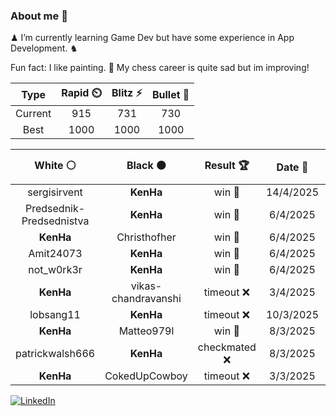 ### About me 🍜

♟ I’m currently learning Game Dev but have some experience in App Development. ♞

Fun fact: I like painting. 🎨
My chess career is quite sad but im improving!
<!--START_SECTION:chessStats-->
<!-- Automatically generated with https://github.com/Balastrong/chess-stats-action -->

| Type | Rapid ⏲️ | Blitz ⚡ | Bullet 🔫 |
|:---:|:---:|:---:|:---:|
| Current | 915 | 731 | 730 |
| Best | 1000 | 1000 | 1000 |

| White ⚪ | Black ⚫ | Result 🏆 | Date 📅 | Position 🗺️ | Type 🕕 |
|:---:|:---:|:---:|:---:|:---:|:---:|
| sergisirvent | **KenHa** | win 🥇 | 14/4/2025 | <a href="http://www.ee.unb.ca/cgi-bin/tervo/fen.pl?select=8/3N4/3b4/K5k1/5p2/8/4b3/8 w - - 0 54">Link</a> | Daily |
| Predsednik-Predsednistva | **KenHa** | win 🥇 | 6/4/2025 | <a href="http://www.ee.unb.ca/cgi-bin/tervo/fen.pl?select=r1bq2k1/p1p3pp/5p2/3p1n2/8/2P5/P1P2PPP/R1B2rK1 w - -">Link</a> | Bullet |
| **KenHa** | Christhofher | win 🥇 | 6/4/2025 | <a href="http://www.ee.unb.ca/cgi-bin/tervo/fen.pl?select=3r1r1k/1p4pp/4B3/3p4/1p1R4/1P6/5PPP/4K2R b K -">Link</a> | Bullet |
| Amit24073 | **KenHa** | win 🥇 | 6/4/2025 | <a href="http://www.ee.unb.ca/cgi-bin/tervo/fen.pl?select=r1b1k1nr/pp1p1ppp/2p5/q1b5/4PN2/3P1Q2/P4PPP/q1BK1B1R w kq -">Link</a> | Bullet |
| not_w0rk3r | **KenHa** | win 🥇 | 6/4/2025 | <a href="http://www.ee.unb.ca/cgi-bin/tervo/fen.pl?select=8/pp6/8/4Q3/1q6/5P1P/2k3P1/4RRK1 w - -">Link</a> | Bullet |
| **KenHa** | vikas-chandravanshi | timeout ❌ | 3/4/2025 | <a href="http://www.ee.unb.ca/cgi-bin/tervo/fen.pl?select=8/p3k3/8/5b2/2P5/1P2r3/P1KN4/6R1 w - -">Link</a> | Bullet |
| lobsang11 | **KenHa** | timeout ❌ | 10/3/2025 | <a href="http://www.ee.unb.ca/cgi-bin/tervo/fen.pl?select=8/8/8/p2R4/1kP5/8/2PK4/4r3 b - -">Link</a> | Blitz |
| **KenHa** | Matteo979l | win 🥇 | 8/3/2025 | <a href="http://www.ee.unb.ca/cgi-bin/tervo/fen.pl?select=5rk1/8/p2r1p1Q/1p2p1p1/5nRp/2P1KR2/PP5P/8 b - -">Link</a> | Blitz |
| patrickwalsh666 | **KenHa** | checkmated ❌ | 8/3/2025 | <a href="http://www.ee.unb.ca/cgi-bin/tervo/fen.pl?select=q6k/p5Qp/4N3/5p1b/4p3/4P2P/PPPr2P1/R4RK1 b - -">Link</a> | Blitz |
| **KenHa** | CokedUpCowboy | timeout ❌ | 3/3/2025 | <a href="http://www.ee.unb.ca/cgi-bin/tervo/fen.pl?select=6r1/ppp1pk1p/5b2/3b1P2/8/P4R2/8/2B4K w - -">Link</a> | Bullet |

<!--END_SECTION:chessStats-->

<a href="https://www.linkedin.com/in/guillermo-bosca/" target="_blank"><img src="https://img.shields.io/badge/LinkedIn-%230077B5.svg?&style=flat-square&logo=linkedin&logoColor=white" alt="LinkedIn"></a>


<!--
**kenhacodes/kenhacodes** is a ✨ _special_ ✨ repository because its `README.md` (this file) appears on your GitHub profile.

Here are some ideas to get you started:

- 🔭 I’m currently working on ...
- 🌱 I’m currently learning App Development, Data Analytics and ML.
- 👯 I’m looking to collaborate on ...
- 🤔 I’m looking for help with ...
- 💬 Ask me about ...
- 📫 How to reach me: ...
- 😄 Pronouns: ...
- ⚡ Fun fact: ...
-->
